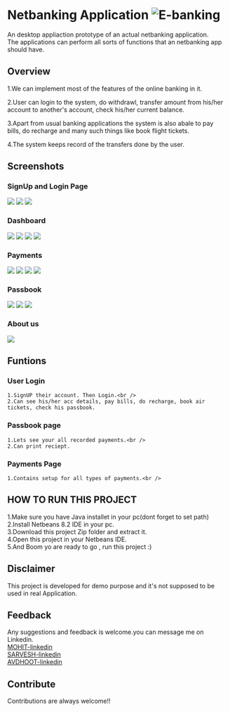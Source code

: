 # Netbanking Application ![E-banking](https://cdn.iconscout.com/icon/free/png-64/netbanking-credit-debit-card-bank-transaction-32302.png)
  An desktop appliaction prototype of an actual netbanking application.<br />
  The applications can perform all sorts of functions that an netbanking app should have.
  
## Overview
   1.We can implement most of the features of the online banking in it.
   
   2.User can login to the system, do withdrawl, transfer amount from his/her account to another's account, check his/her current balance.
   
   3.Apart from usual banking applications the system is also abale to pay bills, do recharge and many such things like book flight tickets.
   
   4.The system keeps record of the transfers done by the user.
   
 ## Screenshots
 
 ### SignUp and Login Page
  <img src="video/ss1.png">
  <img src="video/ss2.png">
  <img src="video/ss3.png">
   
   
### Dashboard
  <img src="video/ss4.png">
  <img src="video/ss5.png">
  <img src="video/ss6.png">
  <img src="video/ss10.png">
  
### Payments
  <img src="video/ss7.png">
  <img src="video/ss8.png">
  <img src="video/ss9.png">
  <img src="video/ss14.png">
  
### Passbook
  <img src="video/ss11.png">
  <img src="video/ss12.png">
  <img src="video/ss13.png">
  
### About us
  <img src="video/ss15.png">
  
## Funtions

### User Login
    1.SignUP their account. Then Login.<br />
    2.Can see his/her acc details, pay bills, do recharge, book air tickets, check his passbook.
    
### Passbook page
    1.Lets see your all recorded payments.<br />
    2.Can print reciept.
   
### Payments Page
    1.Contains setup for all types of payments.<br />
    
   
## HOW TO RUN THIS PROJECT
   1.Make sure you have Java installet in your pc(dont forget to set path)<br />
   2.Install Netbeans 8.2 IDE in your pc.<br />
   3.Download this project Zip folder and extract it.<br />
   4.Open this project in your Netbeans IDE.<br />
   5.And Boom yo are ready to go , run this project :) <br />
   
   
## Disclaimer
   This project is developed for demo purpose and it's not supposed to be used in real Application.
   
   
## Feedback
   Any suggestions and feedback is welcome.you can message me on Linkedin.<br />
   [MOHIT-linkedin](https://www.linkedin.com/in/mohit-singh-bb50a81a5/)<br />
   [SARVESH-linkedin](https://www.linkedin.com/in/sarvesh-kale-60b9961b7)<br />
   [AVDHOOT-linkedin](https://www.linkedin.com/in/avdhoot-jadhav-349a80185)<br />
## Contribute
   Contributions are always welcome!!
    
